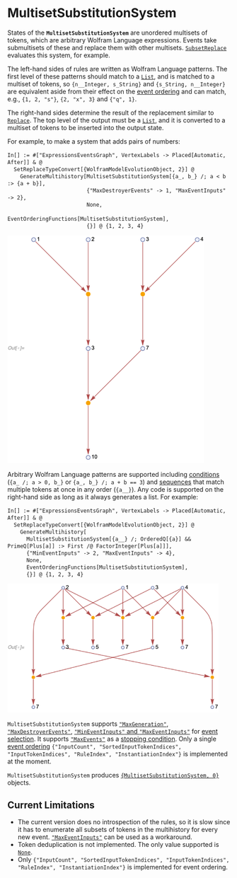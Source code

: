 # MultisetSubstitutionSystem

States of the **`MultisetSubstitutionSystem`** are unordered multisets of tokens, which are arbitrary Wolfram Language
expressions. Events take submultisets of these and replace them with other multisets.
[`SubsetReplace`](https://reference.wolfram.com/language/ref/SubsetReplace.html) evaluates this system, for example.

The left-hand sides of rules are written as Wolfram Language patterns. The first level of these patterns should match to
a [`List`](https://reference.wolfram.com/language/ref/List.html), and is matched to a multiset of tokens, so
`{n__Integer, s_String}` and `{s_String, n__Integer}` are equivalent aside from their effect on the
[event ordering](/Documentation/Generators/EventOrderingFunctions.md) and can match, e.g., `{1, 2, "s"}`, `{2, "x", 3}`
and `{"q", 1}`.

The right-hand sides determine the result of the replacement similar to
[`Replace`](https://reference.wolfram.com/language/ref/Replace.html). The top level of the output must be a
[`List`](https://reference.wolfram.com/language/ref/List.html), and it is converted to a multiset of tokens to be
inserted into the output state.

For example, to make a system that adds pairs of numbers:

```wl
In[] := #["ExpressionsEventsGraph", VertexLabels -> Placed[Automatic, After]] & @
  SetReplaceTypeConvert[{WolframModelEvolutionObject, 2}] @
    GenerateMultihistory[MultisetSubstitutionSystem[{a_, b_} /; a < b :> {a + b}],
                         {"MaxDestroyerEvents" -> 1, "MaxEventInputs" -> 2},
                         None,
                         EventOrderingFunctions[MultisetSubstitutionSystem],
                         {}] @ {1, 2, 3, 4}
```

<img src="/Documentation/Images/MultisetSubstitutionSystemExample.png" width="444.6">

Arbitrary Wolfram Language patterns are supported including
[conditions](https://reference.wolfram.com/language/ref/Condition.html) (`{a_ /; a > 0, b_}` or
`{a_, b_} /; a + b == 3`) and [sequences](https://reference.wolfram.com/language/ref/BlankSequence.html) that match
multiple tokens at once in any order (`{a__}`). Any code is supported on the right-hand side as long as it always
generates a list. For example:

```wl
In[] := #["ExpressionsEventsGraph", VertexLabels -> Placed[Automatic, After]] & @
  SetReplaceTypeConvert[{WolframModelEvolutionObject, 2}] @
    GenerateMultihistory[
      MultisetSubstitutionSystem[{a__} /; OrderedQ[{a}] && PrimeQ[Plus[a]] :> First /@ FactorInteger[Plus[a]]],
      {"MinEventInputs" -> 2, "MaxEventInputs" -> 4},
      None,
      EventOrderingFunctions[MultisetSubstitutionSystem],
      {}] @ {1, 2, 3, 4}
```

<img src="/Documentation/Images/MultisetSubstitutionSystemConditionsAndSequences.png" width="478.2">

`MultisetSubstitutionSystem` supports
[`"MaxGeneration"`](/Documentation/Generators/EventSelectionParameters.md#maxgeneration),
[`"MaxDestroyerEvents"`](/Documentation/Generators/EventSelectionParameters.md#maxdestroyerevents),
[`"MinEventInputs"` and `"MaxEventInputs"`](/Documentation/Generators/EventSelectionParameters.md#mineventinputs-and-maxeventinputs)
for [event selection](/Documentation/Generators/EventSelectionParameters.md). It supports
[`"MaxEvents"`](/Documentation/Generators/StoppingConditionParameters.md#maxevents) as a
[stopping condition](/Documentation/Generators/StoppingConditionParameters.md). Only a single
[event ordering](/Documentation/Generators/EventOrderingFunctions.md)
`{"InputCount", "SortedInputTokenIndices", "InputTokenIndices", "RuleIndex", "InstantiationIndex"}` is implemented at
the moment.

`MultisetSubstitutionSystem` produces
[`{MultisetSubstitutionSystem, 0}`](/Documentation/Types/Multihistory/MultisetSubstitutionSystem0.md) objects.

## Current Limitations

* The current version does no introspection of the rules, so it is slow since it has to enumerate all subsets of tokens
in the multihistory for every new event.
[`"MaxEventInputs"`](/Documentation/Generators/EventSelectionParameters.md#mineventinputs-and-maxeventinputs) can be
used as a workaround.
* Token deduplication is not implemented. The only value supported is
[`None`](https://reference.wolfram.com/language/ref/None.html).
* Only `{"InputCount", "SortedInputTokenIndices", "InputTokenIndices", "RuleIndex", "InstantiationIndex"}` is
implemented for event ordering.
